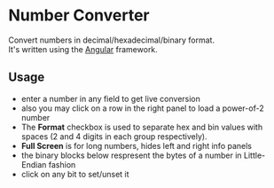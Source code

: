 
# Number Converter

Convert numbers in decimal/hexadecimal/binary format.  
It's written using the [Angular](http://angular.io) framework.

## Usage

- enter a number in any field to get live conversion
- also you may click on a row in the right panel to load a power-of-2 number
- The **Format** checkbox is used to separate hex and bin values with spaces (2 and 4 digits in each group respectively).
- **Full Screen** is for long numbers, hides left and right info panels
- the binary blocks below respresent the bytes of a number in Little-Endian fashion
- click on any bit to set/unset it
